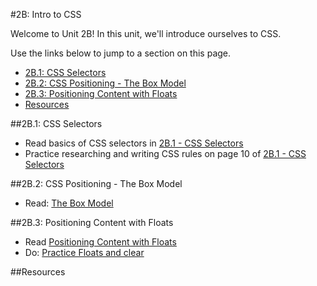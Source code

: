 #2B: Intro to CSS

Welcome to Unit 2B!  In this unit, we'll introduce ourselves to CSS.

Use the links below to jump to a section on this page.

- [2B.1: CSS Selectors](#2B1-css-selectors)
- [2B.2: CSS Positioning - The Box Model](#2B2-boxmodel)
- [2B.3: Positioning Content with Floats](#2B3-float)
- [Resources](#resources)


##<a id="2B1-css-selectors">2B.1: CSS Selectors</a>

+ Read basics of CSS selectors in [2B.1 - CSS Selectors](https://docs.google.com/presentation/d/1XYLq7HykvftTL4hfpLeEqL17mOGesjSa5P3bpRWXE5g/edit?usp=sharing)
+ Practice researching and writing CSS rules on page 10 of [2B.1 - CSS Selectors](https://docs.google.com/presentation/d/1XYLq7HykvftTL4hfpLeEqL17mOGesjSa5P3bpRWXE5g/edit?usp=sharing)

##<a id="2B2-boxmodel">2B.2: CSS Positioning - The Box Model</a>


+ Read: [The Box Model](https://docs.google.com/presentation/d/1JotLOEsfqRVTacFxgaf8I-lr9RdWoW4YftQTjUsnR3E/edit?usp=sharing)



##<a id="2B3-float">2B.3: Positioning Content with Floats</a>

+ Read [Positioning Content with Floats](https://docs.google.com/presentation/d/19vtem9OLwccvjQk9pBTUNd-KmfffC7gUWenosphjrxs/edit?usp=sharing)
+ Do: [Practice Floats and clear](https://docs.google.com/presentation/d/1cpszX-xC7r7DC4cUFB0iL5AUH7Krfi81TujvmQI7KWo/edit?usp=sharing)


##<a id="resources">Resources</a>
